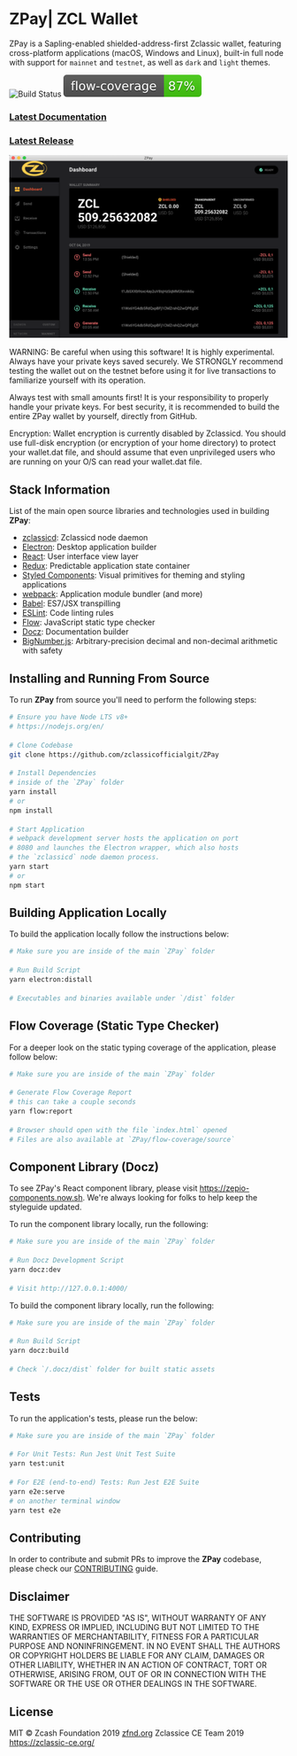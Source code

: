 # ZPay| ZCL Wallet

ZPay is a Sapling-enabled shielded-address-first Zclassic wallet, featuring cross-platform applications (macOS, Windows and Linux), built-in full node with support for `mainnet` and `testnet`, as well as `dark` and `light` themes.

![Build Status](https://app.bitrise.io/app/a5bc7a8391d5501b/status.svg?token=SOuGNc3Qf9rCj3Osl-eHyQ&branch=master)
![Flow Coverage](./public/flow-coverage-badge.svg)

### [Latest Documentation](https://zepiowallet.com)

### [Latest Release](https://github.com/zclassicofficialgit/ZPay)

![ZPay Wallet](https://github.com/zclassicofficialgit/ZPay/blob/1.0/app/assets/images/dashboard.png)

WARNING: Be careful when using this software! It is highly experimental. Always have your private keys saved securely. We STRONGLY recommend testing the wallet out on the testnet before using it for live transactions to familiarize yourself with its operation.

Always test with small amounts first! It is your responsibility to properly handle your private keys.
For best security, it is recommended to build the entire ZPay wallet by yourself, directly from GitHub.

Encryption: Wallet encryption is currently disabled by Zclassicd. You should use full-disk encryption (or encryption of your home directory) to protect your wallet.dat file, and should assume that even unprivileged users who are running on your O/S can read your wallet.dat file.

## Stack Information

List of the main open source libraries and technologies used in building **ZPay**:

- [zclassicd](https://github.com/zclassicofficialgit/zclassic): Zclassicd node daemon
- [Electron](https://github.com/electron/electron): Desktop application builder
- [React](https://facebook.github.io/react/): User interface view layer
- [Redux](https://redux.js.org/): Predictable application state container
- [Styled Components](https://www.styled-components.com/): Visual primitives for theming and styling applications
- [webpack](https://webpack.github.io/): Application module bundler (and more)
- [Babel](https://babeljs.io/): ES7/JSX transpilling
- [ESLint](https://eslint.org/): Code linting rules
- [Flow](https://flow.org): JavaScript static type checker
- [Docz](https://docz.site): Documentation builder
- [BigNumber.js](https://github.com/MikeMcl/bignumber.js#readme): Arbitrary-precision decimal and non-decimal arithmetic with safety

## Installing and Running From Source

To run **ZPay** from source you'll need to perform the following steps:
```bash
# Ensure you have Node LTS v8+
# https://nodejs.org/en/

# Clone Codebase
git clone https://github.com/zclassicofficialgit/ZPay

# Install Dependencies
# inside of the `ZPay` folder
yarn install
# or
npm install

# Start Application
# webpack development server hosts the application on port
# 8080 and launches the Electron wrapper, which also hosts
# the `zclassicd` node daemon process.
yarn start
# or
npm start
```

## Building Application Locally

To build the application locally follow the instructions below:
```bash
# Make sure you are inside of the main `ZPay` folder

# Run Build Script
yarn electron:distall

# Executables and binaries available under `/dist` folder
```

## Flow Coverage (Static Type Checker)

For a deeper look on the static typing coverage of the application, please follow below:
```bash
# Make sure you are inside of the main `ZPay` folder

# Generate Flow Coverage Report
# this can take a couple seconds
yarn flow:report

# Browser should open with the file `index.html` opened
# Files are also available at `ZPay/flow-coverage/source`
```

## Component Library (Docz)

To see ZPay's React component library, please visit https://zepio-components.now.sh. We're always looking for folks to help keep the styleguide updated.

To run the component library locally, run the following:
```bash
# Make sure you are inside of the main `ZPay` folder

# Run Docz Development Script
yarn docz:dev

# Visit http://127.0.0.1:4000/
```

To build the component library locally, run the following:
```bash
# Make sure you are inside of the main `ZPay` folder

# Run Build Script
yarn docz:build

# Check `/.docz/dist` folder for built static assets
```

## Tests

To run the application's tests, please run the below:
```bash
# Make sure you are inside of the main `ZPay` folder

# For Unit Tests: Run Jest Unit Test Suite
yarn test:unit

# For E2E (end-to-end) Tests: Run Jest E2E Suite
yarn e2e:serve
# on another terminal window
yarn test e2e
```

## Contributing

In order to contribute and submit PRs to improve the **ZPay** codebase, please check our [CONTRIBUTING](https://github.com/zclassicofficialgit/ZPay/blob/1.0/CONTRIBUTING.md) guide.

## Disclaimer

THE SOFTWARE IS PROVIDED "AS IS", WITHOUT WARRANTY OF ANY KIND, EXPRESS OR IMPLIED, INCLUDING BUT NOT LIMITED TO THE WARRANTIES OF MERCHANTABILITY, FITNESS FOR A PARTICULAR PURPOSE AND NONINFRINGEMENT. IN NO EVENT SHALL THE AUTHORS OR COPYRIGHT HOLDERS BE LIABLE FOR ANY CLAIM, DAMAGES OR OTHER LIABILITY, WHETHER IN AN ACTION OF CONTRACT, TORT OR OTHERWISE, ARISING FROM, OUT OF OR IN CONNECTION WITH THE SOFTWARE OR THE USE OR OTHER DEALINGS IN THE SOFTWARE.

## License

MIT © Zcash Foundation 2019 [zfnd.org](https://zfnd.org)
Zclassice CE Team 2019 https://zclassic-ce.org/
